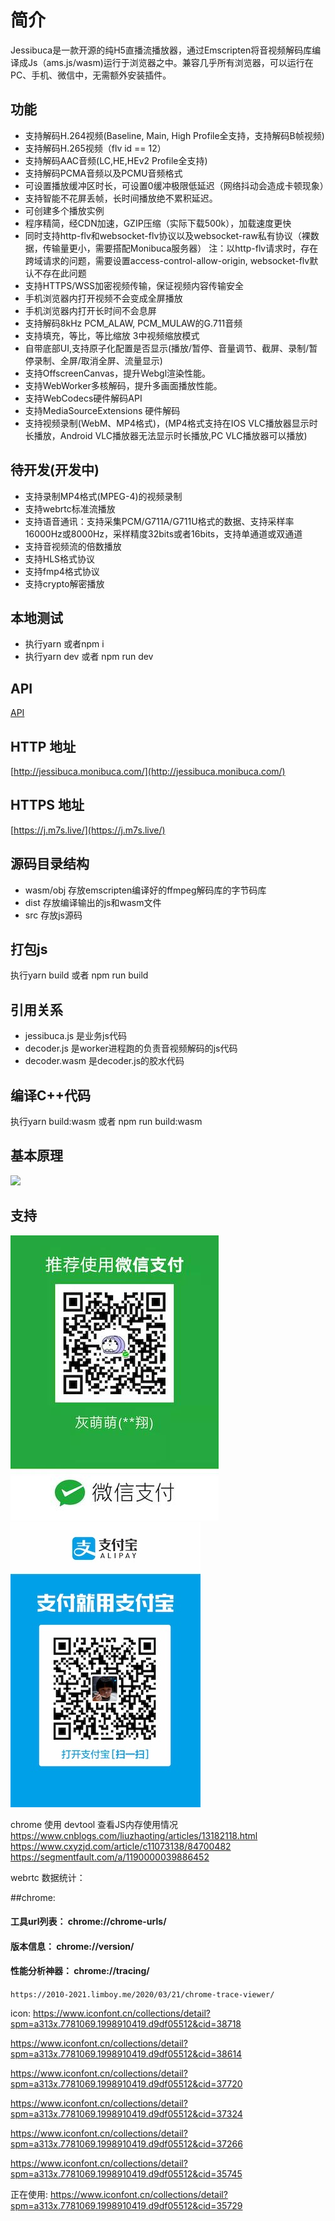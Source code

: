 # 简介

Jessibuca是一款开源的纯H5直播流播放器，通过Emscripten将音视频解码库编译成Js（ams.js/wasm)运行于浏览器之中。兼容几乎所有浏览器，可以运行在PC、手机、微信中，无需额外安装插件。

## 功能
- 支持解码H.264视频(Baseline, Main, High Profile全支持，支持解码B帧视频)
- 支持解码H.265视频（flv id == 12）
- 支持解码AAC音频(LC,HE,HEv2 Profile全支持)
- 支持解码PCMA音频以及PCMU音频格式
- 可设置播放缓冲区时长，可设置0缓冲极限低延迟（网络抖动会造成卡顿现象）
- 支持智能不花屏丢帧，长时间播放绝不累积延迟。
- 可创建多个播放实例
- 程序精简，经CDN加速，GZIP压缩（实际下载500k），加载速度更快
- 同时支持http-flv和websocket-flv协议以及websocket-raw私有协议（裸数据，传输量更小，需要搭配Monibuca服务器）
注：以http-flv请求时，存在跨域请求的问题，需要设置access-control-allow-origin, websocket-flv默认不存在此问题
- 支持HTTPS/WSS加密视频传输，保证视频内容传输安全
- 手机浏览器内打开视频不会变成全屏播放
- 手机浏览器内打开长时间不会息屏
- 支持解码8kHz PCM_ALAW, PCM_MULAW的G.711音频
- 支持填充，等比，等比缩放 3中视频缩放模式
- 自带底部UI,支持原子化配置是否显示(播放/暂停、音量调节、截屏、录制/暂停录制、全屏/取消全屏、流量显示)
- 支持OffscreenCanvas，提升Webgl渲染性能。
- 支持WebWorker多核解码，提升多画面播放性能。
- 支持WebCodecs硬件解码API
- 支持MediaSourceExtensions 硬件解码
- 支持视频录制(WebM、MP4格式)，(MP4格式支持在IOS VLC播放器显示时长播放，Android VLC播放器无法显示时长播放,PC VLC播放器可以播放)

## 待开发(开发中)
- 支持录制MP4格式(MPEG-4)的视频录制
- 支持webrtc标准流播放
- 支持语音通讯：支持采集PCM/G711A/G711U格式的数据、支持采样率16000Hz或8000Hz，采样精度32bits或者16bits，支持单通道或双通道
- 支持音视频流的倍数播放
- 支持HLS格式协议
- 支持fmp4格式协议
- 支持crypto解密播放


## 本地测试

- 执行yarn 或者npm i
- 执行yarn dev 或者 npm run dev

## API
[API](/demo/api.md)


## HTTP 地址

[http://jessibuca.monibuca.com/](http://jessibuca.monibuca.com/)

## HTTPS 地址

[https://j.m7s.live/](https://j.m7s.live/)


## 源码目录结构

- wasm/obj 存放emscripten编译好的ffmpeg解码库的字节码库
- dist 存放编译输出的js和wasm文件
- src 存放js源码

## 打包js

执行yarn build 或者 npm run build

## 引用关系

- jessibuca.js 是业务js代码
- decoder.js 是worker进程跑的负责音视频解码的js代码
- decoder.wasm 是decoder.js的胶水代码



## 编译C++代码

执行yarn build:wasm 或者 npm run build:wasm

## 基本原理

<img src="/demo/public/tech.png">


## 支持
<img src="/demo/public/wx.jpg"><img src="/demo/public/alipay.jpg">




chrome 使用 devtool 查看JS内存使用情况
https://www.cnblogs.com/liuzhaoting/articles/13182118.html
https://www.cxyzjd.com/article/c11073138/84700482
https://segmentfault.com/a/1190000039886452

webrtc 数据统计：























##chrome:

#### 工具url列表： chrome://chrome-urls/
#### 版本信息： chrome://version/

#### 性能分析神器： chrome://tracing/
`https://2010-2021.limboy.me/2020/03/21/chrome-trace-viewer/`


icon:
https://www.iconfont.cn/collections/detail?spm=a313x.7781069.1998910419.d9df05512&cid=38718

https://www.iconfont.cn/collections/detail?spm=a313x.7781069.1998910419.d9df05512&cid=38614

https://www.iconfont.cn/collections/detail?spm=a313x.7781069.1998910419.d9df05512&cid=37720

https://www.iconfont.cn/collections/detail?spm=a313x.7781069.1998910419.d9df05512&cid=37324

https://www.iconfont.cn/collections/detail?spm=a313x.7781069.1998910419.d9df05512&cid=37266

https://www.iconfont.cn/collections/detail?spm=a313x.7781069.1998910419.d9df05512&cid=35745

正在使用:
https://www.iconfont.cn/collections/detail?spm=a313x.7781069.1998910419.d9df05512&cid=35729



